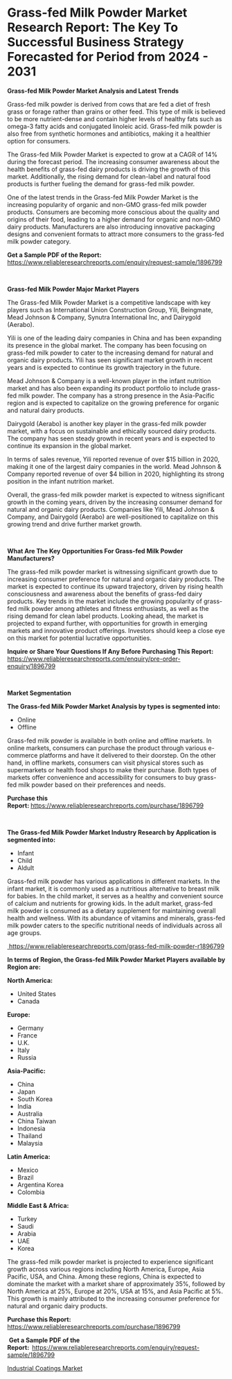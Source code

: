 <p><h1>Grass-fed Milk Powder Market Research Report: The Key To Successful Business Strategy Forecasted for Period from 2024 - 2031</h1></p><p><strong>Grass-fed Milk Powder Market Analysis and Latest Trends</strong></p>
<p><p>Grass-fed milk powder is derived from cows that are fed a diet of fresh grass or forage rather than grains or other feed. This type of milk is believed to be more nutrient-dense and contain higher levels of healthy fats such as omega-3 fatty acids and conjugated linoleic acid. Grass-fed milk powder is also free from synthetic hormones and antibiotics, making it a healthier option for consumers.</p><p>The Grass-fed Milk Powder Market is expected to grow at a CAGR of 14% during the forecast period. The increasing consumer awareness about the health benefits of grass-fed dairy products is driving the growth of this market. Additionally, the rising demand for clean-label and natural food products is further fueling the demand for grass-fed milk powder.</p><p>One of the latest trends in the Grass-fed Milk Powder Market is the increasing popularity of organic and non-GMO grass-fed milk powder products. Consumers are becoming more conscious about the quality and origins of their food, leading to a higher demand for organic and non-GMO dairy products. Manufacturers are also introducing innovative packaging designs and convenient formats to attract more consumers to the grass-fed milk powder category.</p></p>
<p><strong>Get a Sample PDF of the Report:&nbsp;</strong> <a href="https://www.reliableresearchreports.com/enquiry/request-sample/1896799">https://www.reliableresearchreports.com/enquiry/request-sample/1896799</a></p>
<p>&nbsp;</p>
<p><strong>Grass-fed Milk Powder Major Market Players</strong></p>
<p><p>The Grass-fed Milk Powder Market is a competitive landscape with key players such as International Union Construction Group, Yili, Beingmate, Mead Johnson & Company, Synutra International Inc, and Dairygold (Aerabo).</p><p>Yili is one of the leading dairy companies in China and has been expanding its presence in the global market. The company has been focusing on grass-fed milk powder to cater to the increasing demand for natural and organic dairy products. Yili has seen significant market growth in recent years and is expected to continue its growth trajectory in the future.</p><p>Mead Johnson & Company is a well-known player in the infant nutrition market and has also been expanding its product portfolio to include grass-fed milk powder. The company has a strong presence in the Asia-Pacific region and is expected to capitalize on the growing preference for organic and natural dairy products.</p><p>Dairygold (Aerabo) is another key player in the grass-fed milk powder market, with a focus on sustainable and ethically sourced dairy products. The company has seen steady growth in recent years and is expected to continue its expansion in the global market.</p><p>In terms of sales revenue, Yili reported revenue of over $15 billion in 2020, making it one of the largest dairy companies in the world. Mead Johnson & Company reported revenue of over $4 billion in 2020, highlighting its strong position in the infant nutrition market.</p><p>Overall, the grass-fed milk powder market is expected to witness significant growth in the coming years, driven by the increasing consumer demand for natural and organic dairy products. Companies like Yili, Mead Johnson & Company, and Dairygold (Aerabo) are well-positioned to capitalize on this growing trend and drive further market growth.</p></p>
<p>&nbsp;</p>
<p><strong>What Are The Key Opportunities For Grass-fed Milk Powder Manufacturers?</strong></p>
<p><p>The grass-fed milk powder market is witnessing significant growth due to increasing consumer preference for natural and organic dairy products. The market is expected to continue its upward trajectory, driven by rising health consciousness and awareness about the benefits of grass-fed dairy products. Key trends in the market include the growing popularity of grass-fed milk powder among athletes and fitness enthusiasts, as well as the rising demand for clean label products. Looking ahead, the market is projected to expand further, with opportunities for growth in emerging markets and innovative product offerings. Investors should keep a close eye on this market for potential lucrative opportunities.</p></p>
<p><strong>Inquire or Share Your Questions If Any Before Purchasing This Report:</strong> <a href="https://www.reliableresearchreports.com/enquiry/pre-order-enquiry/1896799">https://www.reliableresearchreports.com/enquiry/pre-order-enquiry/1896799</a></p>
<p>&nbsp;</p>
<p><strong>Market Segmentation</strong></p>
<p><strong>The Grass-fed Milk Powder Market Analysis by types is segmented into:</strong></p>
<p><ul><li>Online</li><li>Offline</li></ul></p>
<p><p>Grass-fed milk powder is available in both online and offline markets. In online markets, consumers can purchase the product through various e-commerce platforms and have it delivered to their doorstep. On the other hand, in offline markets, consumers can visit physical stores such as supermarkets or health food shops to make their purchase. Both types of markets offer convenience and accessibility for consumers to buy grass-fed milk powder based on their preferences and needs.</p></p>
<p><strong>Purchase this Report:&nbsp;</strong><a href="https://www.reliableresearchreports.com/purchase/1896799">https://www.reliableresearchreports.com/purchase/1896799</a></p>
<p>&nbsp;</p>
<p><strong>The Grass-fed Milk Powder Market Industry Research by Application is segmented into:</strong></p>
<p><ul><li>Infant</li><li>Child</li><li>Aldult</li></ul></p>
<p><p>Grass-fed milk powder has various applications in different markets. In the infant market, it is commonly used as a nutritious alternative to breast milk for babies. In the child market, it serves as a healthy and convenient source of calcium and nutrients for growing kids. In the adult market, grass-fed milk powder is consumed as a dietary supplement for maintaining overall health and wellness. With its abundance of vitamins and minerals, grass-fed milk powder caters to the specific nutritional needs of individuals across all age groups.</p></p>
<p><a href="https://www.reliableresearchreports.com/grass-fed-milk-powder-r1896799">&nbsp;https://www.reliableresearchreports.com/grass-fed-milk-powder-r1896799</a></p>
<p><strong>In terms of Region, the Grass-fed Milk Powder Market Players available by Region are:</strong></p>
<p>
    <p> <strong> North America: </strong>
        <ul>
            <li>United States</li>
            <li>Canada</li>
        </ul>
        </p> 
    <p> <strong> Europe: </strong>
        <ul>
            <li>Germany</li>
            <li>France</li>
            <li>U.K.</li>
            <li>Italy</li>
            <li>Russia</li>
        </ul>
        </p> 
    <p> <strong> Asia-Pacific: </strong>
        <ul>
            <li>China</li>
            <li>Japan</li>
            <li>South Korea</li>
            <li>India</li>
            <li>Australia</li>
            <li>China Taiwan</li>
            <li>Indonesia</li>
            <li>Thailand</li>
            <li>Malaysia</li>
        </ul>
        </p> 
    <p> <strong> Latin America: </strong>
        <ul>
            <li>Mexico</li>
            <li>Brazil</li>
            <li>Argentina Korea</li>
            <li>Colombia</li>
        </ul>
        </p> 
    <p> <strong> Middle East & Africa: </strong>
        <ul>
            <li>Turkey</li>
            <li>Saudi</li>
            <li>Arabia</li>
            <li>UAE</li>
            <li>Korea</li>
        </ul>
    </p>
    </p>
<p><p>The grass-fed milk powder market is projected to experience significant growth across various regions including North America, Europe, Asia Pacific, USA, and China. Among these regions, China is expected to dominate the market with a market share of approximately 35%, followed by North America at 25%, Europe at 20%, USA at 15%, and Asia Pacific at 5%. This growth is mainly attributed to the increasing consumer preference for natural and organic dairy products.</p></p>
<p><strong>Purchase this Report: </strong><a href="https://www.reliableresearchreports.com/purchase/1896799">https://www.reliableresearchreports.com/purchase/1896799</a></p>
<p>&nbsp;<strong>Get a Sample PDF of the Report:&nbsp;&nbsp;</strong><a href="https://www.reliableresearchreports.com/enquiry/request-sample/1896799">https://www.reliableresearchreports.com/enquiry/request-sample/1896799</a></p>
<p><strong></strong></p>
<p><p><a href="https://glittery-fuchsia-86a.notion.site/Industrial-Coatings-Market-Research-Report-Forecasted-for-Period-from-2024-2031-by-Market-Type-M-e8233d6cd77e488c8c184116c906481e">Industrial Coatings Market</a></p></p>